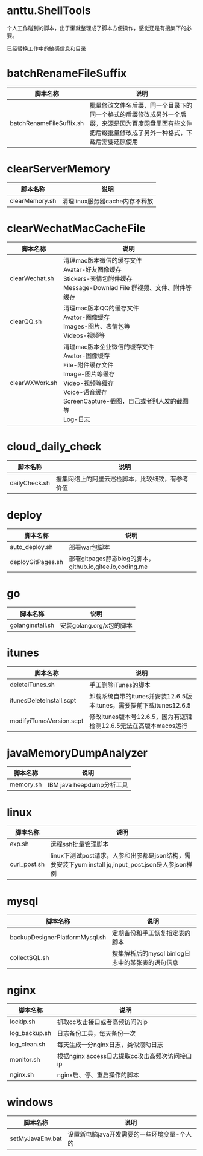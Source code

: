 # anttu.ShellTools
个人工作碰到的脚本，出于懒就整理成了脚本方便操作，感觉还是有搜集下的必要。

已经替换工作中的敏感信息和目录

# batchRenameFileSuffix
脚本名称|说明
|-|-|
batchRenameFileSuffix.sh|批量修改文件名后缀，同一个目录下的同一个格式的后缀修改成另外一个后缀，来源是因为百度网盘里面有些文件把后缀批量修改成了另外一种格式，下载后需要还原使用

# clearServerMemory
脚本名称|说明
|-|-|
clearMemory.sh|清理linux服务器cache内存不释放

# clearWechatMacCacheFile
脚本名称|说明
|-|-|
clearWechat.sh|清理mac版本微信的缓存文件<br>Avatar-好友图像缓存<br>Stickers-表情包附件缓存<br>Message-Downlad File 群视频、文件、附件等缓存  
clearQQ.sh|清理mac版本QQ的缓存文件<br>Avator-图像缓存<br>Images-图片、表情包等<br>Videos-视频等  
clearWXWork.sh|清理mac版本企业微信的缓存文件<br>Avator-图像缓存<br>File-附件缓存文件<br>Image-图片等缓存<br>Video-视频等缓存<br>Voice-语音缓存<br>ScreenCapture-截图，自己或者别人发的截图等<br>Log-日志

# cloud_daily_check
脚本名称|说明
|-|-|
dailyCheck.sh|搜集网络上的阿里云巡检脚本，比较细致，有参考价值

# deploy
脚本名称|说明
|-|-|
auto_deploy.sh|部署war包脚本
deployGitPages.sh|部署gitpages静态blog的脚本，github.io,gitee.io,coding.me

# go
脚本名称|说明
|-|-|
golanginstall.sh|安装golang.org/x包的脚本

# itunes  
脚本名称|说明
|-|-|
deleteiTunes.sh|手工删除iTunes的脚本
itunesDeleteInstall.scpt|卸载系统自带的itunes并安装12.6.5版本itunes，需要提前下载itunes12.6.5  
modifyiTunesVersion.scpt|修改itunes版本号12.6.5，因为有逻辑检测12.6.5无法在高版本macos运行  

# javaMemoryDumpAnalyzer
脚本名称|说明
|-|-|
memory.sh|IBM java heapdump分析工具

# linux
脚本名称|说明
|-|-|
exp.sh|远程ssh批量管理脚本
curl_post.sh|linux下测试post请求，入参和出参都是json结构，需要安装下yum install jq,input_post.json是入参json样例

# mysql
脚本名称|说明
|-|-|
backupDesignerPlatformMysql.sh|定期备份和手工恢复指定表的脚本
collectSQL.sh|搜集解析后的mysql binlog日志中的某张表的语句信息

# nginx
脚本名称|说明
|-|-|
lockip.sh|抓取cc攻击接口或者高频访问的ip  
log_backup.sh|日志备份工具，每天备份一次
log_clean.sh|每天生成一分nginx日志，类似滚动日志
monitor.sh|根据nginx access日志提取cc攻击高频次访问接口ip
nginx.sh|nginx启、停、重启操作的脚本

# windows
脚本名称|说明
|-|-|
setMyJavaEnv.bat|设置新电脑java开发需要的一些环境变量-个人的
